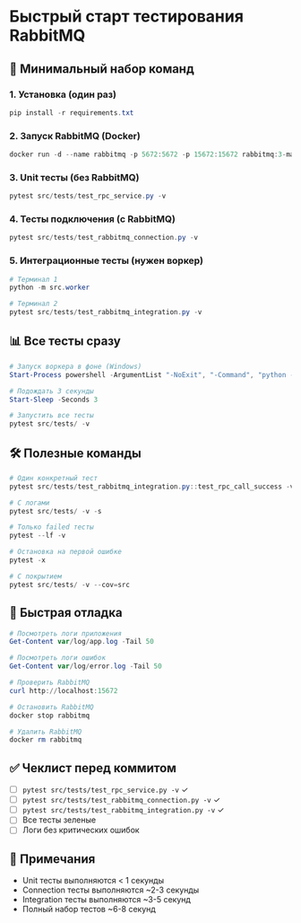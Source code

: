 # Быстрый старт тестирования RabbitMQ

## 🚀 Минимальный набор команд

### 1. Установка (один раз)
```powershell
pip install -r requirements.txt
```

### 2. Запуск RabbitMQ (Docker)
```powershell
docker run -d --name rabbitmq -p 5672:5672 -p 15672:15672 rabbitmq:3-management
```

### 3. Unit тесты (без RabbitMQ)
```powershell
pytest src/tests/test_rpc_service.py -v
```

### 4. Тесты подключения (с RabbitMQ)
```powershell
pytest src/tests/test_rabbitmq_connection.py -v
```

### 5. Интеграционные тесты (нужен воркер)
```powershell
# Терминал 1
python -m src.worker

# Терминал 2
pytest src/tests/test_rabbitmq_integration.py -v
```

## 📊 Все тесты сразу

```powershell
# Запуск воркера в фоне (Windows)
Start-Process powershell -ArgumentList "-NoExit", "-Command", "python -m src.worker"

# Подождать 3 секунды
Start-Sleep -Seconds 3

# Запустить все тесты
pytest src/tests/ -v
```

## 🛠️ Полезные команды

```powershell
# Один конкретный тест
pytest src/tests/test_rabbitmq_integration.py::test_rpc_call_success -v

# С логами
pytest src/tests/ -v -s

# Только failed тесты
pytest --lf -v

# Остановка на первой ошибке
pytest -x

# С покрытием
pytest src/tests/ -v --cov=src
```

## 🐛 Быстрая отладка

```powershell
# Посмотреть логи приложения
Get-Content var/log/app.log -Tail 50

# Посмотреть логи ошибок
Get-Content var/log/error.log -Tail 50

# Проверить RabbitMQ
curl http://localhost:15672

# Остановить RabbitMQ
docker stop rabbitmq

# Удалить RabbitMQ
docker rm rabbitmq
```

## ✅ Чеклист перед коммитом

- [ ] `pytest src/tests/test_rpc_service.py -v` ✓
- [ ] `pytest src/tests/test_rabbitmq_connection.py -v` ✓
- [ ] `pytest src/tests/test_rabbitmq_integration.py -v` ✓
- [ ] Все тесты зеленые
- [ ] Логи без критических ошибок

## 📝 Примечания

- Unit тесты выполняются < 1 секунды
- Connection тесты выполняются ~2-3 секунды
- Integration тесты выполняются ~3-5 секунд
- Полный набор тестов ~6-8 секунд
